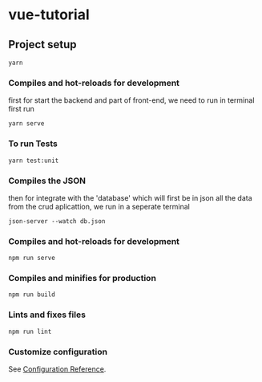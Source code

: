 # vue-tutorial

## Project setup
```
yarn
```

### Compiles and hot-reloads for development
first for start the backend and part of front-end, we need to run in terminal first run 
```
yarn serve
```

### To run Tests
```
yarn test:unit
```
### Compiles the JSON
then for integrate with the 'database' which will first be in json all the data from the crud aplicattion, we run in a seperate terminal 
```
json-server --watch db.json
```

### Compiles and hot-reloads for development
```
npm run serve
```

### Compiles and minifies for production
```
npm run build
```

### Lints and fixes files
```
npm run lint
```

### Customize configuration
See [Configuration Reference](https://cli.vuejs.org/config/).
